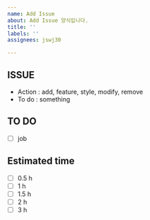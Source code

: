 ```yaml
---
name: Add Issue
about: Add Issue 양식입니다.
title: ''
labels: ''
assignees: jswj30

---
```


## ISSUE
  + Action : add, feature, style, modify, remove
  + To do : something
  
  ## TO DO
  - [ ] job
  
  ## Estimated time
  - [ ] 0.5 h
  - [ ] 1 h
  - [ ] 1.5 h
  - [ ] 2 h
  - [ ] 3 h
